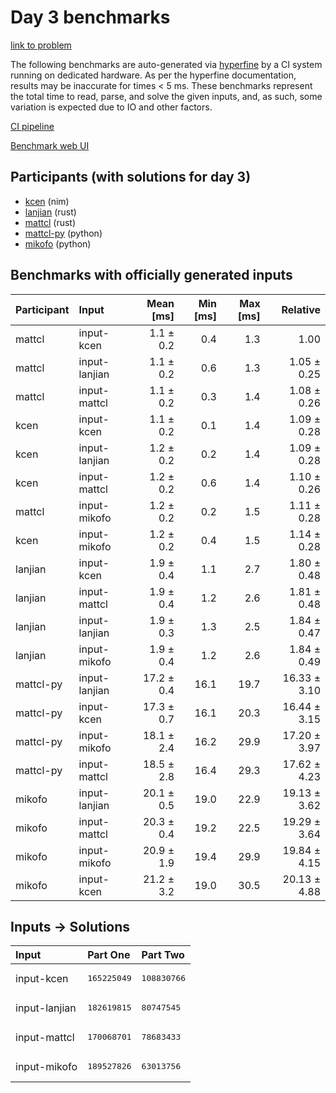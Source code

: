 # Day 3 benchmarks

[link to problem](https://adventofcode.com/2024/day/3)

The following benchmarks are auto-generated via
[hyperfine](https://github.com/sharkdp/hyperfine) by a CI system running on
dedicated hardware. As per the hyperfine documentation, results may be
inaccurate for times < 5 ms. These benchmarks represent the total time to read,
parse, and solve the given inputs, and, as such, some variation is expected due
to IO and other factors.

[CI pipeline](http://ci.papercode.net:8080/teams/main/pipelines/aoc2024)

[Benchmark web UI](https://aoc.ancalagon.black)


## Participants (with solutions for day 3)

- [kcen](https://github.com/kcen/aoc2024) (nim)
- [lanjian](https://github.com/lanjian/aoc-2024) (rust)
- [mattcl](https://github.com/mattcl/aoc2024) (rust)
- [mattcl-py](https://github.com/mattcl/aoc2024-py) (python)
- [mikofo](https://github.com/mikofo/aoc2024) (python)


## Benchmarks with officially generated inputs

| Participant | Input | Mean [ms] | Min [ms] | Max [ms] | Relative |
|:---|:---|---:|---:|---:|---:|
| mattcl | input-kcen | 1.1 ± 0.2 | 0.4 | 1.3 | 1.00 |
| mattcl | input-lanjian | 1.1 ± 0.2 | 0.6 | 1.3 | 1.05 ± 0.25 |
| mattcl | input-mattcl | 1.1 ± 0.2 | 0.3 | 1.4 | 1.08 ± 0.26 |
| kcen | input-kcen | 1.1 ± 0.2 | 0.1 | 1.4 | 1.09 ± 0.28 |
| kcen | input-lanjian | 1.2 ± 0.2 | 0.2 | 1.4 | 1.09 ± 0.28 |
| kcen | input-mattcl | 1.2 ± 0.2 | 0.6 | 1.4 | 1.10 ± 0.26 |
| mattcl | input-mikofo | 1.2 ± 0.2 | 0.2 | 1.5 | 1.11 ± 0.28 |
| kcen | input-mikofo | 1.2 ± 0.2 | 0.4 | 1.5 | 1.14 ± 0.28 |
| lanjian | input-kcen | 1.9 ± 0.4 | 1.1 | 2.7 | 1.80 ± 0.48 |
| lanjian | input-mattcl | 1.9 ± 0.4 | 1.2 | 2.6 | 1.81 ± 0.48 |
| lanjian | input-lanjian | 1.9 ± 0.3 | 1.3 | 2.5 | 1.84 ± 0.47 |
| lanjian | input-mikofo | 1.9 ± 0.4 | 1.2 | 2.6 | 1.84 ± 0.49 |
| mattcl-py | input-lanjian | 17.2 ± 0.4 | 16.1 | 19.7 | 16.33 ± 3.10 |
| mattcl-py | input-kcen | 17.3 ± 0.7 | 16.1 | 20.3 | 16.44 ± 3.15 |
| mattcl-py | input-mikofo | 18.1 ± 2.4 | 16.2 | 29.9 | 17.20 ± 3.97 |
| mattcl-py | input-mattcl | 18.5 ± 2.8 | 16.4 | 29.3 | 17.62 ± 4.23 |
| mikofo | input-lanjian | 20.1 ± 0.5 | 19.0 | 22.9 | 19.13 ± 3.62 |
| mikofo | input-mattcl | 20.3 ± 0.4 | 19.2 | 22.5 | 19.29 ± 3.64 |
| mikofo | input-mikofo | 20.9 ± 1.9 | 19.4 | 29.9 | 19.84 ± 4.15 |
| mikofo | input-kcen | 21.2 ± 3.2 | 19.0 | 30.5 | 20.13 ± 4.88 |


## Inputs -> Solutions

| Input | Part One | Part Two |
|:---|:---|:---|
|input-kcen|<pre>165225049</pre>|<pre>108830766</pre>|
|input-lanjian|<pre>182619815</pre>|<pre>80747545</pre>|
|input-mattcl|<pre>170068701</pre>|<pre>78683433</pre>|
|input-mikofo|<pre>189527826</pre>|<pre>63013756</pre>|